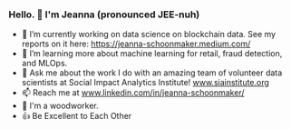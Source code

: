 ### Hello. 🙂 I'm Jeanna (pronounced JEE-nuh)

<!--
**JSchoonmaker/JSchoonmaker** is a ✨ _special_ ✨ repository because its `README.md` (this file) appears on your GitHub profile. -->

- 🔭 I’m currently working on data science on blockchain data. See my reports on it here: https://jeanna-schoonmaker.medium.com/
- 🌱 I’m learning more about machine learning for retail, fraud detection, and MLOps.
- 💬 Ask me about the work I do with an amazing team of volunteer data scientists at Social Impact Analytics Institute! www.siainstitute.org
- 📫 Reach me at www.linkedin.com/in/jeanna-schoonmaker/
- 🌳 I'm a woodworker.
- 👍 Be Excellent to Each Other

